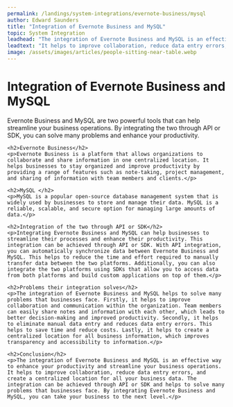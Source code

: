 ```yaml
---
permalink: /landings/system-integrations/evernote-business/mysql
author: Edward Saunders
title: "Integration of Evernote Business and MySQL"
topic: System Integration
leadhead: "The integration of Evernote Business and MySQL is an effective way to enhance your productivity and streamline your business operations"
leadtext: "It helps to improve collaboration, reduce data entry errors, and create a centralized location for all your business data. The integration can be achieved through API or SDK and helps to solve many problems that businesses face. By integrating Evernote Business and MySQL, you can take your business to the next level."
image: /assets/images/articles/people-sitting-near-table.webp
---
```

<div class="arttext">    <h1>Integration of Evernote Business and MySQL</h1>
    <p>Evernote Business and MySQL are two powerful tools that can help streamline your business operations. By integrating the two through API or SDK, you can solve many problems and enhance your productivity.</p>
    
    <h2>Evernote Business</h2>
    <p>Evernote Business is a platform that allows organizations to collaborate and share information in one centralized location. It helps businesses to stay organized and improve productivity by providing a range of features such as note-taking, project management, and sharing of information with team members and clients.</p>
    
    <h2>MySQL </h2>
    <p>MySQL is a popular open-source database management system that is widely used by businesses to store and manage their data. MySQL is a reliable, scalable, and secure option for managing large amounts of data.</p>
    
    <h2>Integration of the two through API or SDK</h2>
    <p>Integrating Evernote Business and MySQL can help businesses to streamline their processes and enhance their productivity. This integration can be achieved through API or SDK. With API integration, you can automatically synchronize data between Evernote Business and MySQL. This helps to reduce the time and effort required to manually transfer data between the two platforms. Additionally, you can also integrate the two platforms using SDKs that allow you to access data from both platforms and build custom applications on top of them.</p>
    
    <h2>Problems their integration solves</h2>
    <p>The integration of Evernote Business and MySQL helps to solve many problems that businesses face. Firstly, it helps to improve collaboration and communication within the organization. Team members can easily share notes and information with each other, which leads to better decision-making and improved productivity. Secondly, it helps to eliminate manual data entry and reduces data entry errors. This helps to save time and reduce costs. Lastly, it helps to create a centralized location for all business information, which improves transparency and accessibility to information.</p>
    
    <h2>Conclusion</h2>
    <p>The integration of Evernote Business and MySQL is an effective way to enhance your productivity and streamline your business operations. It helps to improve collaboration, reduce data entry errors, and create a centralized location for all your business data. The integration can be achieved through API or SDK and helps to solve many problems that businesses face. By integrating Evernote Business and MySQL, you can take your business to the next level.</p>
</div>